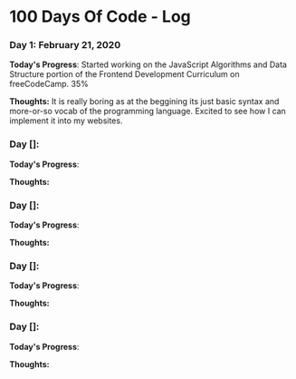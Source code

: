 # 100 Days Of Code - Log

### Day 1: February 21, 2020 

**Today's Progress**: Started working on the JavaScript Algorithms and Data Structure portion of the Frontend Development Curriculum on freeCodeCamp. 35%

**Thoughts:** It is really boring as at the beggining its just basic syntax and more-or-so vocab of the programming language. Excited to see how I can implement it into my websites. 


### Day []: 

**Today's Progress**: 

**Thoughts:** 


### Day []: 

**Today's Progress**: 

**Thoughts:** 


### Day []: 

**Today's Progress**: 

**Thoughts:** 


### Day []: 

**Today's Progress**: 

**Thoughts:** 
